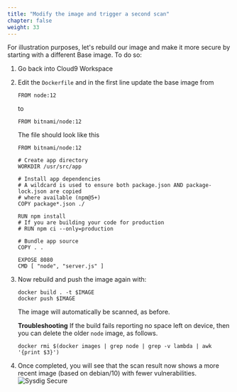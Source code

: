 ```yaml
---
title: "Modify the image and trigger a second scan"
chapter: false
weight: 33
---
```


For illustration purposes, let's rebuild our image and make it more secure by starting with a different Base image. To do so:

1. Go back into Cloud9 Workspace
2. Edit the `Dockerfile` and in the first line update the base image from

	```
	FROM node:12
	```

	to
	```
	FROM bitnami/node:12
	```

	The file should look like this

	```
	FROM bitnami/node:12

	# Create app directory
	WORKDIR /usr/src/app

	# Install app dependencies
	# A wildcard is used to ensure both package.json AND package-lock.json are copied
	# where available (npm@5+)
	COPY package*.json ./

	RUN npm install
	# If you are building your code for production
	# RUN npm ci --only=production

	# Bundle app source
	COPY . .

	EXPOSE 8080
	CMD [ "node", "server.js" ]
	```

3. Now rebuild and push the image again with:

	```
	docker build . -t $IMAGE
	docker push $IMAGE
	```

	The image will automatically be scanned, as before.

	**Troubleshooting** If the build fails reporting no space left on device, then you can delete the older `node` image, as follows.

	```
	docker rmi $(docker images | grep node | grep -v lambda | awk '{print $3}')
	```



4. Once completed, you will see that the scan result now shows a more recent image (based on debian/10) with fewer vulnerabilities. ![Sysdig Secure](/images/30_module_1/securescann03.png)
